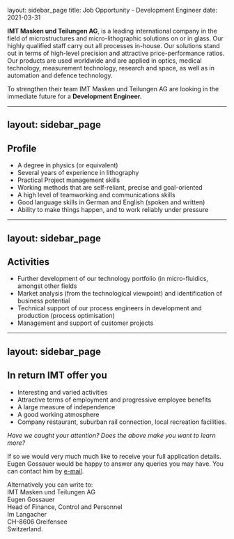 layout: sidebar_page
title: Job Opportunity - Development Engineer
date: 2021-03-31

<!--break-->
**IMT Masken und Teilungen AG**, is a leading international company in the field of microstructures and micro-lithographic solutions on or in glass. Our highly qualified staff carry out all processes in-house. Our solutions stand out in terms of high-level precision and attractive price-performance ratios. Our products are used worldwide and are applied in optics, medical technology, measurement technology, research and space, as well as in automation and defence technology.  
  
To strengthen their team IMT Masken und Teilungen AG are looking in the immediate future for a **Development Engineer.**  
  
---
layout: sidebar_page
---

## Profile


* A degree in physics (or equivalent)  
* Several years of experience in lithography  
* Practical Project management skills  
* Working methods that are self-reliant, precise and goal-oriented  
* A high level of teamworking and communications skills  
* Good language skills in German and English (spoken and written)  
* Ability to make things happen, and to work reliably under pressure  
  
---
layout: sidebar_page
---

## Activities


* Further development of our technology portfolio (in micro-fluidics, amongst other fields  
* Market analysis (from the technological viewpoint) and identification of business potential  
* Technical support of our process engineers in development and production (process
optimisation)  
* Management and support of customer projects  
  
---
layout: sidebar_page
---

## In return IMT offer you

  
* Interesting and varied activities  
* Attractive terms of employment and progressive employee benefits  
* A large measure of independence  
* A good working atmosphere  
* Company restaurant, suburban rail connection, local recreation facilities.  
  
*Have we caught your attention? Does the above make you want to learn more?*  
  
If so we would very much much like to receive your full application details.
Eugen Gossauer would be happy to answer any queries you may have. You can contact him by [e-mail](mailto:egossauer@imtag.ch).   

Alternatively you can write to:  
IMT Masken und Teilungen AG  
Eugen Gossauer  
Head of Finance, Control and Personnel    
Im Langacher  
CH-8606 Greifensee  
Switzerland.